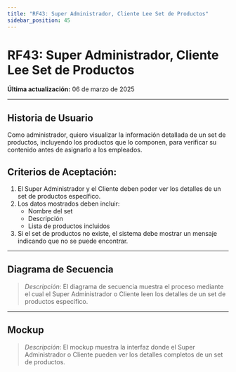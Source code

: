 ```yaml
---
title: "RF43: Super Administrador, Cliente Lee Set de Productos"
sidebar_position: 45
---
```


# RF43: Super Administrador, Cliente Lee Set de Productos

**Última actualización:** 06 de marzo de 2025

---

## Historia de Usuario

Como administrador, quiero visualizar la información detallada de un set de productos, incluyendo los productos que lo componen, para verificar su contenido antes de asignarlo a los empleados.

## **Criterios de Aceptación:**

1. El Super Administrador y el Cliente deben poder ver los detalles de un set de productos específico.
2. Los datos mostrados deben incluir:
   - Nombre del set
   - Descripción
   - Lista de productos incluidos
3. Si el set de productos no existe, el sistema debe mostrar un mensaje indicando que no se puede encontrar.

---

## **Diagrama de Secuencia**

> _Descripción_: El diagrama de secuencia muestra el proceso mediante el cual el Super Administrador o Cliente leen los detalles de un set de productos específico.

---

## **Mockup**

> _Descripción_: El mockup muestra la interfaz donde el Super Administrador o Cliente pueden ver los detalles completos de un set de productos.
